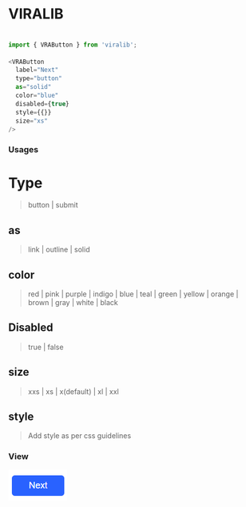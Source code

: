 # VIRALIB

```javascript

import { VRAButton } from 'viralib';

<VRAButton
  label="Next"
  type="button"
  as="solid"
  color="blue"
  disabled={true}
  style={{}}
  size="xs"
/>

```
### Usages
# Type
> button | submit
## as
> link | outline | solid
## color
> red | pink | purple | indigo | blue | teal | green | yellow | orange | brown | gray | white | black
## Disabled
> true | false
## size
> xxs | xs | x(default) | xl | xxl
## style
> Add style as per css guidelines

### View
<picture>
  <img alt="Button" src="https://github.com/nikhilsarvaiyya/viralib/blob/main/src/assets/img/button.png">
</picture>

